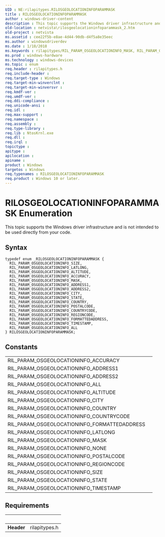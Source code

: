 ```yaml
---
UID : NE:rilapitypes.RILOSGEOLOCATIONINFOPARAMMASK
title : RILOSGEOLOCATIONINFOPARAMMASK
author : windows-driver-content
description : This topic supports the Windows driver infrastructure and is not intended to be used directly from your code.
old-location : netvista\rilosgeolocationinfoparammask_2.htm
old-project : netvista
ms.assetid : cee22f5b-e8ae-4d44-90db-d4f5a8e35eec
ms.author : windowsdriverdev
ms.date : 1/18/2018
ms.keywords : rilapitypes/RIL_PARAM_OSGEOLOCATIONINFO_MASK, RIL_PARAM_OSGEOLOCATIONINFO_LATLONG, RIL_PARAM_OSGEOLOCATIONINFO_FORMATTEDADDRESS, RIL_PARAM_OSGEOLOCATIONINFO_ALL, rilapitypes/RIL_PARAM_OSGEOLOCATIONINFO_ALTITUDE, rilapitypes/RIL_PARAM_OSGEOLOCATIONINFO_ALL, RIL_PARAM_OSGEOLOCATIONINFO_COUNTRY, RIL_PARAM_OSGEOLOCATIONINFO_POSTALCODE, rilapitypes/RIL_PARAM_OSGEOLOCATIONINFO_ADDRESS1, rilapitypes/RIL_PARAM_OSGEOLOCATIONINFO_TIMESTAMP, rilapitypes/RIL_PARAM_OSGEOLOCATIONINFO_STATE, RIL_PARAM_OSGEOLOCATIONINFO_ADDRESS2, rilapitypes/RIL_PARAM_OSGEOLOCATIONINFO_ACCURACY, rilapitypes/RIL_PARAM_OSGEOLOCATIONINFO_POSTALCODE, rilapitypes/RIL_PARAM_OSGEOLOCATIONINFO_LATLONG, rilapitypes/RIL_PARAM_OSGEOLOCATIONINFO_SIZE, RIL_PARAM_OSGEOLOCATIONINFO_COUNTRYCODE, RILOSGEOLOCATIONINFOPARAMMASK enumeration [Network Drivers Starting with Windows Vista], rilapitypes/RIL_PARAM_OSGEOLOCATIONINFO_ADDRESS2, rilapitypes/RIL_PARAM_OSGEOLOCATIONINFO_COUNTRYCODE, rilapitypes/RIL_PARAM_OSGEOLOCATIONINFO_FORMATTEDADDRESS, RILOSGEOLOCATIONINFOPARAMMASK, rilapitypes/RIL_PARAM_OSGEOLOCATIONINFO_COUNTRY, rilapitypes/RIL_PARAM_OSGEOLOCATIONINFO_REGIONCODE, RIL_PARAM_OSGEOLOCATIONINFO_SIZE, RIL_PARAM_OSGEOLOCATIONINFO_ALTITUDE, RIL_PARAM_OSGEOLOCATIONINFO_STATE, RIL_PARAM_OSGEOLOCATIONINFO_MASK, RIL_PARAM_OSGEOLOCATIONINFO_ADDRESS1, RIL_PARAM_OSGEOLOCATIONINFO_TIMESTAMP, RIL_PARAM_OSGEOLOCATIONINFO_ACCURACY, netvista.rilosgeolocationinfoparammask_2, rilapitypes/RILOSGEOLOCATIONINFOPARAMMASK, rilapitypes/RIL_PARAM_OSGEOLOCATIONINFO_CITY, RIL_PARAM_OSGEOLOCATIONINFO_REGIONCODE, RIL_PARAM_OSGEOLOCATIONINFO_CITY
ms.prod : windows-hardware
ms.technology : windows-devices
ms.topic : enum
req.header : rilapitypes.h
req.include-header : 
req.target-type : Windows
req.target-min-winverclnt : 
req.target-min-winversvr : 
req.kmdf-ver : 
req.umdf-ver : 
req.ddi-compliance : 
req.unicode-ansi : 
req.idl : 
req.max-support : 
req.namespace : 
req.assembly : 
req.type-library : 
req.lib : NtosKrnl.exe
req.dll : 
req.irql : 
topictype : 
apitype : 
apilocation : 
apiname : 
product : Windows
targetos : Windows
req.typenames : RILOSGEOLOCATIONINFOPARAMMASK
req.product : Windows 10 or later.
---
```


# RILOSGEOLOCATIONINFOPARAMMASK Enumeration
This topic supports the Windows driver infrastructure and is not intended to be used directly from your code.

## Syntax
````
typedef enum _RILOSGEOLOCATIONINFOPARAMMASK { 
  RIL_PARAM_OSGEOLOCATIONINFO_SIZE,
  RIL_PARAM_OSGEOLOCATIONINFO_LATLONG,
  RIL_PARAM_OSGEOLOCATIONINFO_ALTITUDE,
  RIL_PARAM_OSGEOLOCATIONINFO_ACCURACY,
  RIL_PARAM_OSGEOLOCATIONINFO_MASK,
  RIL_PARAM_OSGEOLOCATIONINFO_ADDRESS1,
  RIL_PARAM_OSGEOLOCATIONINFO_ADDRESS2,
  RIL_PARAM_OSGEOLOCATIONINFO_CITY,
  RIL_PARAM_OSGEOLOCATIONINFO_STATE,
  RIL_PARAM_OSGEOLOCATIONINFO_COUNTRY,
  RIL_PARAM_OSGEOLOCATIONINFO_POSTALCODE,
  RIL_PARAM_OSGEOLOCATIONINFO_COUNTRYCODE,
  RIL_PARAM_OSGEOLOCATIONINFO_REGIONCODE,
  RIL_PARAM_OSGEOLOCATIONINFO_FORMATTEDADDRESS,
  RIL_PARAM_OSGEOLOCATIONINFO_TIMESTAMP,
  RIL_PARAM_OSGEOLOCATIONINFO_ALL
} RILOSGEOLOCATIONINFOPARAMMASK;
````

## Constants

<table>

<tr>
<td>RIL_PARAM_OSGEOLOCATIONINFO_ACCURACY</td>
<td></td>
</tr>

<tr>
<td>RIL_PARAM_OSGEOLOCATIONINFO_ADDRESS1</td>
<td></td>
</tr>

<tr>
<td>RIL_PARAM_OSGEOLOCATIONINFO_ADDRESS2</td>
<td></td>
</tr>

<tr>
<td>RIL_PARAM_OSGEOLOCATIONINFO_ALL</td>
<td></td>
</tr>

<tr>
<td>RIL_PARAM_OSGEOLOCATIONINFO_ALTITUDE</td>
<td></td>
</tr>

<tr>
<td>RIL_PARAM_OSGEOLOCATIONINFO_CITY</td>
<td></td>
</tr>

<tr>
<td>RIL_PARAM_OSGEOLOCATIONINFO_COUNTRY</td>
<td></td>
</tr>

<tr>
<td>RIL_PARAM_OSGEOLOCATIONINFO_COUNTRYCODE</td>
<td></td>
</tr>

<tr>
<td>RIL_PARAM_OSGEOLOCATIONINFO_FORMATTEDADDRESS</td>
<td></td>
</tr>

<tr>
<td>RIL_PARAM_OSGEOLOCATIONINFO_LATLONG</td>
<td></td>
</tr>

<tr>
<td>RIL_PARAM_OSGEOLOCATIONINFO_MASK</td>
<td></td>
</tr>

<tr>
<td>RIL_PARAM_OSGEOLOCATIONINFO_NONE</td>
<td></td>
</tr>

<tr>
<td>RIL_PARAM_OSGEOLOCATIONINFO_POSTALCODE</td>
<td></td>
</tr>

<tr>
<td>RIL_PARAM_OSGEOLOCATIONINFO_REGIONCODE</td>
<td></td>
</tr>

<tr>
<td>RIL_PARAM_OSGEOLOCATIONINFO_SIZE</td>
<td></td>
</tr>

<tr>
<td>RIL_PARAM_OSGEOLOCATIONINFO_STATE</td>
<td></td>
</tr>

<tr>
<td>RIL_PARAM_OSGEOLOCATIONINFO_TIMESTAMP</td>
<td></td>
</tr>
</table>


## Requirements
| &nbsp; | &nbsp; |
| ---- |:---- |
| **Header** | rilapitypes.h |